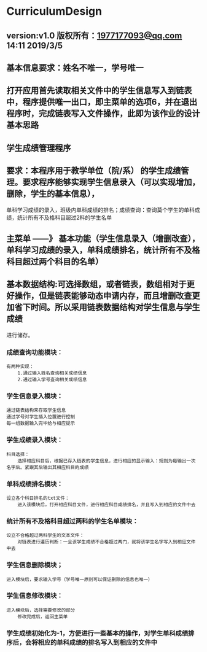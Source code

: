 # CurriculumDesign

## version:v1.0        版权所有：1977177093@qq.com         14:11 2019/3/5

## 基本信息要求：姓名不唯一，学号唯一  


## 打开应用首先读取相关文件中的学生信息写入到链表中，程序提供唯一出口，即主菜单的选项6，并在退出程序时，完成链表写入文件操作，此即为该作业的设计基本思路

## 学生成绩管理程序

## 要求：本程序用于教学单位（院/系） 的学生成绩管理。要求程序能够实现学生信息录入（可以实现增加，删除，学生的基本信息），
单科学习成绩的录入，班级内单科成绩的排名；成绩查询：查询莫个学生的单科成绩，统计所有不及格科目超过2科的学生名单




## 主菜单    ——》   基本功能（学生信息录入（增删改查），单科学习成绩的录入，单科成绩排名，统计所有不及格科目超过两个科目的名单）


## 基本数据结构:可选择数组，或者链表，数组相对于更好操作，但是链表能够动态申请内存，而且增删改查更加省下时间。所以采用链表数据结构对学生信息与学生成绩
进行储存。




### 成绩查询功能模块：
	有两种实现：
		1.通过输入姓名查询相关成绩信息
		2.通过输入学号查询相关成绩信息



### 学生信息录入模块：
	通过链表结构来存取学生信息
	通过学号对学生插入位置进行控制
	每一组数据输入完毕给与相应提示
	

### 学生成绩录入模块：
	科目选择：
		选择相应科目后，根据已存入链表的学生信息，进行相应的显示输入：规则为每输出一次名字后。紧跟其后输出其相应科目的成绩



### 单科成绩排名模块：
	设立各个科目排名的txt文件：
		进入该模块后，打开相应科目文件，进行相应科目成绩排名，并且写入到相应的文件中去
		


### 统计所有不及格科目超过两科的学生名单模块：
	设立不合格超过两科学生的文本文件：
		对链表进行遍历判断：一旦该学生成绩不合格超过两门，就将该学生名字写入到相应文件中去
		
### 学生信息删除模块；
	进入模块后，要求输入学号（学号唯一原则可以保证删除的信息也唯一）
	
### 学生信息修改模块：
	进入模块后，选择需要修改的部分
		修改完成后，返回主菜单


### 学生成绩初始化为-1，方便进行一些基本的操作，对学生单科成绩排序后，会将相应的单科成绩的排名写入到相应的文件中
